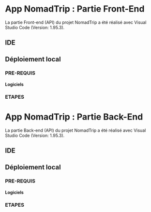 # App NomadTrip : Partie Front-End

La partie Front-end (API) du projet NomadTrip a été réalisé avec Visual Studio Code (Version: 1.95.3).

## IDE

## Déploiement local

### PRE-REQUIS

#### Logiciels


### ETAPES


# App NomadTrip : Partie Back-End

La partie Back-end (API) du projet NomadTrip a été réalisé avec Visual Studio Code (Version: 1.95.3).

## IDE

## Déploiement local

### PRE-REQUIS

#### Logiciels


### ETAPES